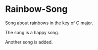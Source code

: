 # Rainbow-Song

Song about rainbows in the key of C major.

The song is a happy song.

Another song is added.
